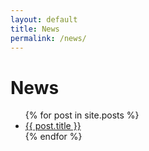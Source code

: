 ```yaml
---
layout: default
title: News
permalink: /news/
---
```

<h1>News</h1>
<ul>
  {% for post in site.posts %}
    <li>
      <a href="{{ post.url }}">{{ post.title }}</a>
    </li>
  {% endfor %}
</ul>
